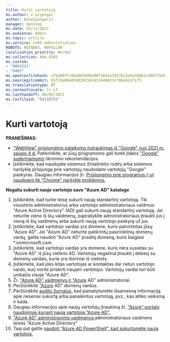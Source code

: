 ```yaml
---
title: Kurti vartotoją
ms.author: v-aiyengar
author: AshaIyengar21
manager: dansimp
ms.date: 03/11/2021
ms.audience: Admin
ms.topic: article
ms.service: o365-administration
ROBOTS: NOINDEX, NOFOLLOW
localization_priority: Normal
ms.collection: Adm_O365
ms.custom:
- "9003231"
- "9403"
ms.openlocfilehash: afba00ffc6ba082606e0071b41e2917b11e6a39d61cd0df7e468f0238f2ed8e8
ms.sourcegitcommit: b5f7da89a650d2915dc652449623c78be6247175
ms.translationtype: MT
ms.contentlocale: lt-LT
ms.lasthandoff: 08/05/2021
ms.locfileid: "54118752"
---
```

# <a name="create-user"></a>Kurti vartotoją

**PRANEŠIMAS:**

- ["WebView" prisijungimo palaikymo nutraukimas iš "Google" nuo 2021 m. sausio 4 d.](/azure/active-directory/external-identities/google-federation#deprecation-of-webview-sign-in-support) Patikrinkite, ar jūsų programoms gali turėti įtakos ["Google" suderinamumo](https://go.microsoft.com/fwlink/?linkid=2157323) tikrinimo rekomendacijos.
- Įsitikinkite, kad naudojate sistemos žiniatinklio rodinį arba sistemos naršyklę prisijungę prie vartotojų naudodami vartotojų "Google" paskyras. Daugiau informacijos žr. [Prisijungimo prie programos (-ų) naudojant tik "Chrome" naršyklę problemos.](/office365/troubleshoot/miscellaneous/chrome-behavior-affects-applications)

**Negaliu sukurti naujo vartotojo savo "Azure AD" kataloge**

1. Įsitikinkite, kad turite teisę sukurti naują standartinį vartotoją. Tik visuotinis administratorius arba vartotojo administratoriaus vaidmuo "Azure Active Directory" (AD) gali sukurti naują standartinį vartotoją. Jei neturite vieno iš šių vaidmenų, paprašykite administratoriaus įtraukti jus į vieną iš šių vaidmenų arba sukurti naują vartotojo paskyrą už jus.
1. Įsitikinkite, kad vartotojo vardas yra domene, kuris patvirtintas jūsų "Azure AD". Jei "Azure AD" neturite patikrintų pasirinktinių domenų vardų, galite naudoti "Azure AD" pradinį domeną, kuris baigiasi *.onmicrosoft.com.
1. Įsitikinkite, kad vartotojo vardas yra domene, kuris nėra susietas su "Azure AD" iš jūsų vietinio AD. Vartotojų negalima įtraukti į debesį su domenų vardais, kurie yra išoriniai iš vietinės.
1. Įsitikinkite, kad joks kitas vartotojas ar kontaktas dar neturi vartotojo vardo, kurį norite priskirti naujam vartotojui. Vartotojų vardai turi būti unikalūs visoje "Azure AD".
1. Žr. ["Azure AD" vaidmenys ir "Azure](https://portal.azure.com/#blade/Microsoft_AAD_IAM/ActiveDirectoryMenuBlade/RolesAndAdministrators) AD" administratoriai.
1. Peržiūrėkite ["Azure](https://portal.azure.com/#blade/Microsoft_AAD_IAM/ActiveDirectoryMenuBlade/RolesAndAdministrators) AD" domenų vardus.
1. Peržiūrėkite [audito žurnalus,](https://portal.azure.com/#blade/Microsoft_AAD_IAM/ActiveDirectoryMenuBlade/RolesAndAdministrators) kad pamatytumėte išsamesnę informaciją apie neseniai sukurtą arba panaikintus vartotoją, pvz., kas atliko veiksmą ir kada.
1. Daugiau informacijos apie naujų vartotojų įtraukimą žr. ["Azure" portalo naudojimas kuriant naują vartotoją "Azure AD".](/azure/active-directory/active-directory-users-create-azure-portal)
1. ["Azure AD" administravimo vaidmenys:](/azure/active-directory/active-directory-assign-admin-roles)administratoriaus vaidmens teisės "Azure Active Directory"
1. Taip pat galite [naudoti "Azure AD PowerShell", kad sukurtumėte naują vartotoją.](/powershell/module/azuread/new-azureaduser?view=azureadps-2.0)
